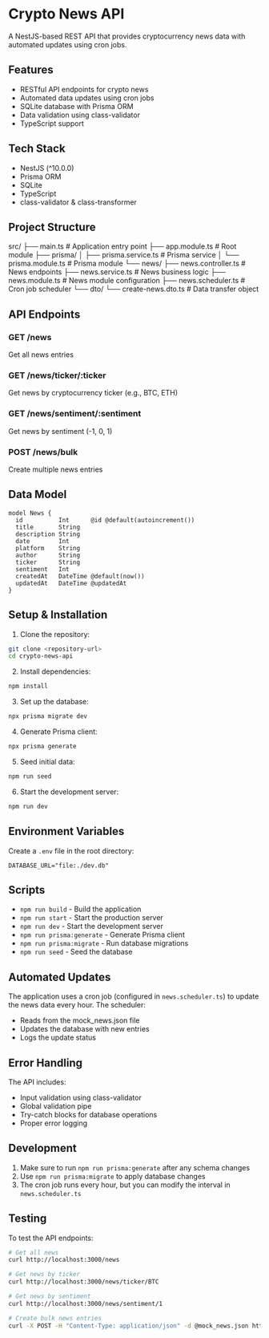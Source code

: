 # Crypto News API

A NestJS-based REST API that provides cryptocurrency news data with automated updates using cron jobs.

## Features

- RESTful API endpoints for crypto news
- Automated data updates using cron jobs
- SQLite database with Prisma ORM
- Data validation using class-validator
- TypeScript support

## Tech Stack

- NestJS (^10.0.0)
- Prisma ORM
- SQLite
- TypeScript
- class-validator & class-transformer

## Project Structure

src/
├── main.ts # Application entry point
├── app.module.ts # Root module
├── prisma/
│ ├── prisma.service.ts # Prisma service
│ └── prisma.module.ts # Prisma module
└── news/
├── news.controller.ts # News endpoints
├── news.service.ts # News business logic
├── news.module.ts # News module configuration
├── news.scheduler.ts # Cron job scheduler
└── dto/
└── create-news.dto.ts # Data transfer object

## API Endpoints

### GET /news

Get all news entries

### GET /news/ticker/:ticker

Get news by cryptocurrency ticker (e.g., BTC, ETH)

### GET /news/sentiment/:sentiment

Get news by sentiment (-1, 0, 1)

### POST /news/bulk

Create multiple news entries

## Data Model

```prisma
model News {
  id          Int      @id @default(autoincrement())
  title       String
  description String
  date        Int
  platform    String
  author      String
  ticker      String
  sentiment   Int
  createdAt   DateTime @default(now())
  updatedAt   DateTime @updatedAt
}
```

## Setup & Installation

1. Clone the repository:

```bash
git clone <repository-url>
cd crypto-news-api
```

2. Install dependencies:

```bash
npm install
```

3. Set up the database:

```bash
npx prisma migrate dev
```

4. Generate Prisma client:

```bash
npx prisma generate
```

5. Seed initial data:

```bash
npm run seed
```

6. Start the development server:

```bash
npm run dev
```

## Environment Variables

Create a `.env` file in the root directory:

```env
DATABASE_URL="file:./dev.db"
```

## Scripts

- `npm run build` - Build the application
- `npm run start` - Start the production server
- `npm run dev` - Start the development server
- `npm run prisma:generate` - Generate Prisma client
- `npm run prisma:migrate` - Run database migrations
- `npm run seed` - Seed the database

## Automated Updates

The application uses a cron job (configured in `news.scheduler.ts`) to update the news data every hour. The scheduler:

- Reads from the mock_news.json file
- Updates the database with new entries
- Logs the update status

## Error Handling

The API includes:

- Input validation using class-validator
- Global validation pipe
- Try-catch blocks for database operations
- Proper error logging

## Development

1. Make sure to run `npm run prisma:generate` after any schema changes
2. Use `npm run prisma:migrate` to apply database changes
3. The cron job runs every hour, but you can modify the interval in `news.scheduler.ts`

## Testing

To test the API endpoints:

```bash
# Get all news
curl http://localhost:3000/news

# Get news by ticker
curl http://localhost:3000/news/ticker/BTC

# Get news by sentiment
curl http://localhost:3000/news/sentiment/1

# Create bulk news entries
curl -X POST -H "Content-Type: application/json" -d @mock_news.json http://localhost:3000/news/bulk
```
